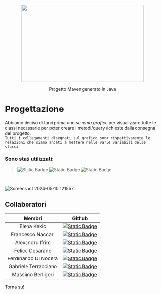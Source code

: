 
 <div  align="center" >
 <img src="https://1000logos.net/wp-content/uploads/2020/09/Java-Logo.png" width="400" height="250" /> 

Progetto Maven generato in Java

</div>

# Progettazione
 Abbiamo deciso di farci prima uno *schema grafico* per visualizzare tutte le classi necessarie per poter creare i metodi/query richieste dalla consegna del progetto.
<br> 
`Tutti i collegamenti disegnati sul grafico sono rispettivamente le relazioni che siamo andati a mettere nelle varie variabili delle classi`


### Sono stati utilizzati:
> ![Static Badge](https://img.shields.io/badge/IntellJ-%238B36DB?style=for-the-badge&logo=intellijidea&logoColor=%238B36DB&labelColor=black) ![Static Badge](https://img.shields.io/badge/excalidraw-%236965DB?style=for-the-badge&logo=excalidraw&labelColor=black) ![Static Badge](https://img.shields.io/badge/JAVA-%23EC2025?style=for-the-badge&logo=jameson&logoColor=%23EC2025&labelColor=black)


<br>

![Screenshot 2024-05-10 121557](https://github.com/Elekekic/corsocompleto/assets/157897660/705c658b-d091-4803-b6ce-2c314e3616cf)


## Collaboratori

| Membri | Github   |
| :---:   | :---: | 
| Elena Kekic | <a href="https://github.com/Elekekic"> ![Static Badge](https://img.shields.io/badge/Elena%20Kekic-%23F06A6A?style=for-the-badge&logo=github&logoColor=white&labelColor=black) </a>  |
| Francesco Naccari | <a href="https://github.com/FrancescoNaccari"> ![Static Badge](https://img.shields.io/badge/Francesco%20Naccari%20-%23ff6c16?style=for-the-badge&logo=github&logoColor=white&labelColor=black) </a>   |
| Alexandru Ifrim | <a href="https://github.com/IfrimAlexandru"> ![Static Badge](https://img.shields.io/badge/Alexandru%20Ifrim-%23311C87?style=for-the-badge&logo=github&logoColor=white&labelColor=black) </a>   |
| Felice Cesarano | <a href="https://github.com/felicecesarano"> ![Static Badge](https://img.shields.io/badge/Felice%20Cesarano-%233C4211?style=for-the-badge&logo=github&logoColor=white&labelColor=black) </a>  |
| Ferdinando Di Nocera | <a href="https://github.com/fdinocera"> ![Static Badge](https://img.shields.io/badge/Ferdinando%20Di%20Nocera-%23F8991C?style=for-the-badge&logo=github&logoColor=white&labelColor=black) </a>  |
| Gabriele Terracciano | <a href="https://github.com/Max2002-code"> ![Static Badge](https://img.shields.io/badge/Gabriele%20Terracciano%20-%2319750b?style=for-the-badge&logo=github&logoColor=white&labelColor=black) </a>|
| Massimo Berligeri | <a href="https://github.com/Max2002-code"> ![Static Badge](https://img.shields.io/badge/Massimo%20Berlingeri-%23E60012?style=for-the-badge&logo=github&logoColor=white&labelColor=black) </a>|



[Torna su!](#progettazione)
